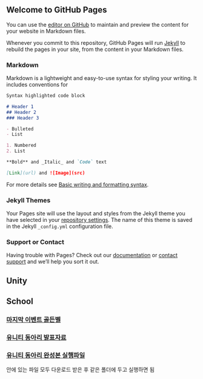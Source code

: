 ## Welcome to GitHub Pages

You can use the [editor on GitHub](https://github.com/R0K0R/Rko/edit/main/README.md) to maintain and preview the content for your website in Markdown files.

Whenever you commit to this repository, GitHub Pages will run [Jekyll](https://jekyllrb.com/) to rebuild the pages in your site, from the content in your Markdown files.

### Markdown

Markdown is a lightweight and easy-to-use syntax for styling your writing. It includes conventions for

```markdown
Syntax highlighted code block

# Header 1
## Header 2
### Header 3

- Bulleted
- List

1. Numbered
2. List

**Bold** and _Italic_ and `Code` text

[Link](url) and ![Image](src)
```

For more details see [Basic writing and formatting syntax](https://docs.github.com/en/github/writing-on-github/getting-started-with-writing-and-formatting-on-github/basic-writing-and-formatting-syntax).

### Jekyll Themes

Your Pages site will use the layout and styles from the Jekyll theme you have selected in your [repository settings](https://github.com/R0K0R/Rko/settings/pages). The name of this theme is saved in the Jekyll `_config.yml` configuration file.

### Support or Contact

Having trouble with Pages? Check out our [documentation](https://docs.github.com/categories/github-pages-basics/) or [contact support](https://support.github.com/contact) and we’ll help you sort it out.

## Unity

## School

### [마지막 이벤트 골든벨](https://docs.google.com/presentation/d/1AwNjuSkxxEVqX6Nw9-NynifZBLlhgaBOoKPh6NmI9-E/edit?usp=sharing)

### [유니티 동아리 발표자료](https://docs.google.com/presentation/d/16IMKRgbY9YhGtkhsTd1fmLpuSSxRNvuWwhELE3wE6js/edit?usp=drivesdk)

### [유니티 동아리 완성본 실행파일](https://drive.google.com/drive/folders/1gP0g3a-VRY7yJaC0yz_M0IpsVHkJ5wes?usp=sharing)
안에 있는 파일 모두 다운로드 받은 후 같은 폴더에 두고 실행하면 됨
